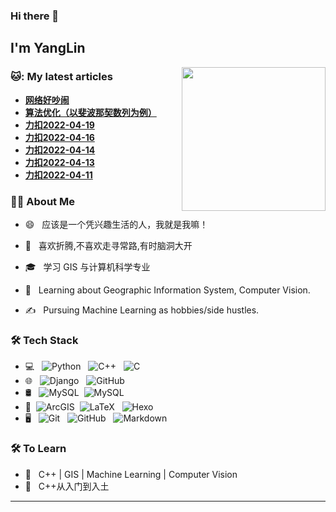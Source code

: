 ### Hi there 👋
<h2> I'm YangLin</h2>

<img align='right' src="https://media.giphy.com/media/M9gbBd9nbDrOTu1Mqx/giphy.gif" width="230"/>

<h3> 🐱: My latest articles </h3>

- <a href='http://tiawnen42.top/posts/caeb.html' target='_blank'><b>网络好吵闹</b></a>
- <a href='http://tiawnen42.top/posts/bd6d.html' target='_blank'><b>算法优化（以斐波那契数列为例）</b></a>
- <a href='http://tiawnen42.top/posts/9c17.html' target='_blank'><b>力扣2022-04-19</b></a>
- <a href='http://tiawnen42.top/posts/9857.html' target='_blank'><b>力扣2022-04-16</b></a>
- <a href='http://tiawnen42.top/posts/59d6.html' target='_blank'><b>力扣2022-04-14</b></a>
- <a href='http://tiawnen42.top/posts/9b97.html' target='_blank'><b>力扣2022-04-13</b></a>
- <a href='http://tiawnen42.top/posts/5a16.html' target='_blank'><b>力扣2022-04-11</b></a>


<h3> 👨🏻 About Me </h3>

- 😄 &nbsp; 应该是一个凭兴趣生活的人，我就是我嘛！

- 🤔 &nbsp; 喜欢折腾,不喜欢走寻常路,有时脑洞大开

- 🎓 &nbsp; 学习 GIS 与计算机科学专业

- 🌱 &nbsp; Learning about Geographic Information System, Computer Vision.

- ✍️ &nbsp; Pursuing Machine Learning as hobbies/side hustles.

<h3>🛠 Tech Stack</h3>

- 💻 &nbsp; ![Python](https://img.shields.io/badge/-Python-333333?style=flat&logo=Python)
&nbsp; ![C++](https://img.shields.io/badge/-C++-333333?style=flat&logo=cplusplus)
&nbsp; ![C](https://img.shields.io/badge/-C-333333?style=flat&logo=c)
- 🌐
&nbsp; ![Django](https://img.shields.io/badge/-Django-333333?style=flat&logo=Django)
&nbsp; ![GitHub](https://img.shields.io/badge/-Openlayers-333333?style=flat&logo=Openlayers)
- 🛢 &nbsp; ![MySQL](https://img.shields.io/badge/-MySQL-333333?style=flat&logo=mysql)
&nbsp;![MySQL](https://img.shields.io/badge/-SQLite-333333?style=flat&logo=SQLite)
- 🔧 &nbsp;![ArcGIS](https://img.shields.io/badge/-ArcGIS-333333?style=flat&logo=Qgis)
&nbsp;![LaTeX](https://img.shields.io/badge/-LaTeX-333333?style=flat&logo=LaTeX)
&nbsp; ![Hexo](https://img.shields.io/badge/-Hexo-333333?style=flat&logo=Hexo)
- 🖥 &nbsp; ![Git](https://img.shields.io/badge/-Git-333333?style=flat&logo=git)
&nbsp; ![GitHub](https://img.shields.io/badge/-GitHub-333333?style=flat&logo=github)
&nbsp; ![Markdown](https://img.shields.io/badge/-Markdown-333333?style=flat&logo=markdown)

<h3>🛠 To Learn</h3>

- 🔧 &nbsp; C++ | GIS | Machine Learning | Computer Vision
- 🔧 &nbsp; C++从入门到入土

<hr>
